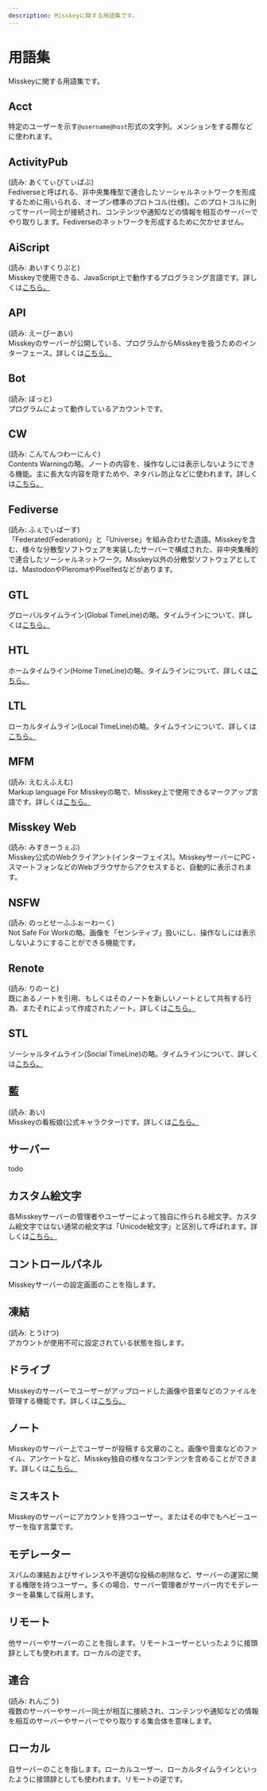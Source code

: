 ```yaml
---
description: Misskeyに関する用語集です。
---
```


# 用語集

Misskeyに関する用語集です。

## Acct

特定のユーザーを示す`@username@host`形式の文字列。メンションをする際などに使われます。

## ActivityPub

(読み: あくてぃびてぃぱぶ)<br>
Fediverseと呼ばれる、非中央集権型で連合したソーシャルネットワークを形成するために用いられる、オープン標準のプロトコル(仕様)。このプロトコルに則ってサーバー同士が接続され、コンテンツや通知などの情報を相互のサーバーでやり取りします。Fediverseのネットワークを形成するために欠かせません。

## AiScript

(読み: あいすくりぷと)<br>
Misskeyで使用できる、JavaScript上で動作するプログラミング言語です。詳しくは[こちら。](https://github.com/aiscript-dev/aiscript/blob/master/README.md)

## API

(読み: えーぴーあい)<br>
Misskeyのサーバーが公開している、プログラムからMisskeyを扱うためのインターフェース。詳しくは[こちら。](../../for-developers/api)

## Bot

(読み: ぼっと)<br>
プログラムによって動作しているアカウントです。

## CW

(読み: こんてんつわーにんぐ)<br>
Contents Warningの略。ノートの内容を、操作なしには表示しないようにできる機能。主に長大な内容を隠すためや、ネタバレ防止などに使われます。詳しくは[こちら。](../features/note/#cw)

## Fediverse

(読み: ふぇでぃばーす)<br>
「Federated(Federation)」と「Universe」を組み合わせた造語。Misskeyを含む、様々な分散型ソフトウェアを実装したサーバーで構成された、非中央集権的で連合したソーシャルネットワーク。Misskey以外の分散型ソフトウェアとしては、MastodonやPleromaやPixelfedなどがあります。

## GTL

グローバルタイムライン(Global TimeLine)の略。タイムラインについて、詳しくは[こちら。](../features/timeline)

## HTL

ホームタイムライン(Home TimeLine)の略。タイムラインについて、詳しくは[こちら。](../features/timeline)

## LTL

ローカルタイムライン(Local TimeLine)の略。タイムラインについて、詳しくは[こちら。](../features/timeline)

## MFM

(読み: えむえふえむ)<br>
Markup language For Misskeyの略で、Misskey上で使用できるマークアップ言語です。詳しくは[こちら。](../features/mfm)

## Misskey Web

(読み: みすきーうぇぶ)<br>
Misskey公式のWebクライアント(インターフェイス)。MisskeyサーバーにPC・スマートフォンなどのWebブラウザからアクセスすると、自動的に表示されます。

## NSFW

(読み: のっとせーふふぉーわーく)<br>
Not Safe For Workの略。画像を「センシティブ」扱いにし、操作なしには表示しないようにすることができる機能です。

## Renote

(読み: りのーと)<br>
既にあるノートを引用、もしくはそのノートを新しいノートとして共有する行為、またそれによって作成されたノート。詳しくは[こちら。](../features/note/#renote)

## STL

ソーシャルタイムライン(Social TimeLine)の略。タイムラインについて、詳しくは[こちら。](../features/timeline)

## 藍

(読み: あい)<br>
Misskeyの看板娘(公式キャラクター)です。詳しくは[こちら。](https://xn--931a.moe/)

## サーバー

todo

## カスタム絵文字

各Misskeyサーバーの管理者やユーザーによって独自に作られる絵文字。カスタム絵文字ではない通常の絵文字は「Unicode絵文字」と区別して呼ばれます。詳しくは[こちら。](../features/custom-emoji)

## コントロールパネル

Misskeyサーバーの設定画面のことを指します。

## 凍結

(読み: とうけつ)<br>
アカウントが使用不可に設定されている状態を指します。

## ドライブ

Misskeyのサーバーでユーザーがアップロードした画像や音楽などのファイルを管理する機能です。詳しくは[こちら。](../features/drive)

## ノート

Misskeyのサーバー上でユーザーが投稿する文章のこと。画像や音楽などのファイル、アンケートなど、Misskey独自の様々なコンテンツを含めることができます。詳しくは[こちら。](../features/note)

## ミスキスト

Misskeyのサーバーにアカウントを持つユーザー。またはその中でもヘビーユーザーを指す言葉です。

## モデレーター

スパムの凍結およびサイレンスや不適切な投稿の削除など、サーバーの運営に関する権限を持つユーザー。多くの場合、サーバー管理者がサーバー内でモデレーターを募集して採用します。

## リモート

他サーバーやサーバーのことを指します。リモートユーザーといったように接頭辞としても使われます。ローカルの逆です。

## 連合

(読み: れんごう)<br>
複数のサーバーやサーバー同士が相互に接続され、コンテンツや通知などの情報を相互のサーバーやサーバーでやり取りする集合体を意味します。

## ローカル

自サーバーのことを指します。ローカルユーザー、ローカルタイムラインといったように接頭辞としても使われます。リモートの逆です。
